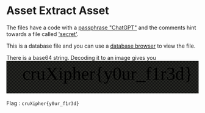 # Asset Extract Asset

The files have a code with a [passphrase "ChatGPT"](./asset_extract_asset/app/src/main/java/com/example/assetextractasset/db/FileDatabase.kt) and the comments hint towards a file called ['secret'](./asset_extract_asset/app/src/main/assets/secret).

This is a database file and you can use a [database browser](https://sqlitebrowser.org/) to view the file.

There is a base64 string. Decoding it to an image gives you ![flag](./Flag.png)



Flag : `cruXipher{y0ur_f1r3d}`
